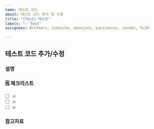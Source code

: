 ```yaml
---
name: 테스트 코드
about: 테스트 코드 추가 및 수정
title: "[Test] 테스트"
labels: "✅ Test"
assignees: BroYears, codesche, moonjun1, passionryu, sunm2n, YuJM

---
```


## 테스트 코드 추가/수정

### 설명

<!-- 간단한 설명을 작성합니다. -->

### 🗒 체크리스트

- [ ] 🔥
- [ ] 🔥
- [ ] 🔥

### 참고자료

<!-- 참고할 정보나 링크를 작성합니다. -->
